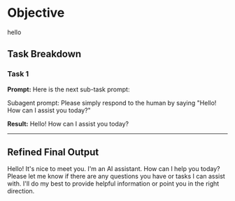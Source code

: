 # Objective

hello

## Task Breakdown

### Task 1

**Prompt:**
Here is the next sub-task prompt:

Subagent prompt: Please simply respond to the human by saying "Hello! How can I assist you today?"

**Result:**
Hello! How can I assist you today?

---

## Refined Final Output

Hello! It's nice to meet you. I'm an AI assistant. How can I help you today? Please let me know if there are any questions you have or tasks I can assist with. I'll do my best to provide helpful information or point you in the right direction.